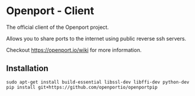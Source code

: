 Openport - Client
===========

The official client of the Openport project.

Allows you to share ports to the internet using public reverse ssh servers.

Checkout https://openport.io/wiki for more information.


Installation
----

    sudo apt-get install build-essential libssl-dev libffi-dev python-dev
    pip install git+https://github.com/openportio/openportpip 